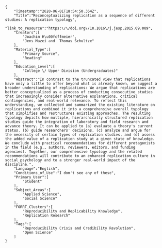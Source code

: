 
    {
        "Timestamp":"2020-06-01T18:54:50.364Z",
        "Title":"Reconceptualizing replication as a sequence of different studies: A replication typology",
        "link_to_resource":"https:\/\/doi.org\/10.1016\/j.jesp.2015.09.009",
        "Creators":[
            "Joachim H\u00fcffmeier",
            "Jens Mazei and  Thomas Schultze"
        ],
        "Material_Type":[
            "Primary Source",
            "Reading"
        ],
        "Education_Level":[
            "College \/ Upper Division (Undergraduates)"
        ],
        "Abstract":"In contrast to the truncated view that replications have only a little to offer beyond what is already known, we suggest a broader understanding of replications: We argue that replications are better conceptualized as a process of conducting consecutive studies that increasingly consider alternative explanations, critical contingencies, and real-world relevance. To reflect this understanding, we collected and summarized the existing literature on replications and combined it into a comprehensive overall typology that simplifies and restructures existing approaches. The resulting typology depicts how multiple, hierarchically structured replication studies guide the integration of laboratory and field research and advance theory. It can be applied to (a) evaluate a theory's current status, (b) guide researchers' decisions, (c) analyze and argue for the necessity of certain types of replication studies, and (d) assess the added value of a replication study at a given state of knowledge. We conclude with practical recommendations for different protagonists in the field (e.g., authors, reviewers, editors, and funding agencies). Together, our comprehensive typology and the related recommendations will contribute to an enhanced replication culture in social psychology and to a stronger real-world impact of the discipline.",
        "Language":"English",
        "Conditions_of_Use":"I don't see any of these",
        "Primary_User":[
            "Student"
        ],
        "Subject_Areas":[
            "Applied Science",
            "Social Science"
        ],
        "FORRT_Clusters":[
            "Reproducibility and Replicability Knowledge",
            "Replication Research"
        ],
        "Tags":[
            "Reproducibility Crisis and Credibility Revolution",
            "Open Science"
        ]
    }
